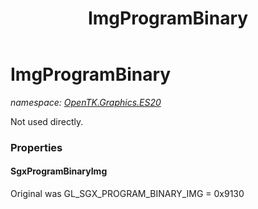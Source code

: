 ﻿---
title: ImgProgramBinary
---

# ImgProgramBinary
_namespace: [OpenTK.Graphics.ES20](N-OpenTK.Graphics.ES20.html)_

Not used directly.



### Properties

#### SgxProgramBinaryImg
Original was GL_SGX_PROGRAM_BINARY_IMG = 0x9130

